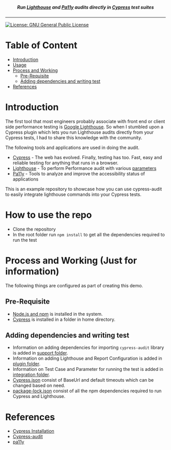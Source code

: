 <h5 align="center">
Run <a href="https://developers.google.com/web/tools/lighthouse">Lighthouse</a> and <a href="https://github.com/pa11y/pa11y">Pa11y</a> audits directly in <a href="https://cypress.io/">Cypress</a> test suites
</h5>

---

[![License: GNU General Public License](https://img.shields.io/badge/License-GNU%20--%20General%20Public%20License-yellow)](https://fsf.org/)

# Table of Content
- [Introduction](#Lighthouse-Cypress-Integration)
- [Usage](#How-to-use-the-repo)
- [Process and Working](#Process-and-Working-Just-for-information)
  - [Pre-Requisite](#Pre-Requisite)
  - [Adding dependencies and writing test](#Adding-dependencies-and-writing-test)
- [References](#References)

# Introduction

The first tool that most engineers probably associate with front end or client side performance testing is [Google Lighthouse](https://developers.google.com/web/tools/lighthouse). So when I stumbled upon a Cypress plugin which lets you run Lighthouse audits directly from your Cypress tests, I had to share this knowledge with the community.

The following tools and applications are used in doing the audit.

- [Cypress](https://cypress.io/) - The web has evolved. Finally, testing has too. Fast, easy and reliable testing for anything that runs in a browser.
- [Lighthouse](https://developers.google.com/web/tools/lighthouse) - To perform Performance audit with various [parameters](https://web.dev/performance-scoring/)
- [Pa11y](https://pa11y.org/) - Tools to analyze and improve the accessibility status of applications

This is an example repository to showcase how you can use cypress-audit to easily integrate lighthouse commands into your Cypress tests.

# How to use the repo

- Clone the repository
- In the root folder run `npm install` to get all the dependencies required to run the test

# Process and Working (Just for information)

The following things are configured as part of creating this demo.

## Pre-Requisite

- [Node.js and npm](https://nodejs.org/) is installed in the system.
- [Cypress](https://docs.cypress.io/guides/getting-started/installing-cypress) is installed in a folder in home directory.

## Adding dependencies and writing test

- Information on adding dependencies for importing `cypress-audit` library is added in [support folder](./cypress/support).
- Information on adding Lighthouse and Report Configuration is added in [plugin folder](./cypress/plugins/).
- Information on Test Case and Parameter for running the test is added in [integration folder](./cypress/integration/).
- [Cypress.json](./cypress.json) consist of BaseUrl and default timeouts which can be changed based on need.
- [package-lock.json](./package-lock.json) consist of all the npm dependencies required to run Cypress and Lighthouse.

# References
- [Cypress Installation](https://docs.cypress.io/guides/getting-started/installing-cypress)
- [Cypress-audit](https://github.com/mfrachet/cypress-audit)
- [pa11y](https://pa11y.org/)
